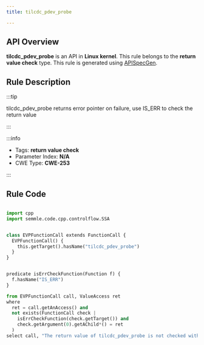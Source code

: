 ```yaml
---
title: tilcdc_pdev_probe

---
```



## API Overview
**tilcdc_pdev_probe** is an API in **Linux kernel**. This rule belongs to the **return value check** type. This rule is generated using [APISpecGen](../../tools/APISpecGen).
## Rule Description

:::tip

tilcdc_pdev_probe returns error pointer on failure, use IS_ERR to check the return value

:::

:::info

- Tags: **return value check**
- Parameter Index: **N/A**
- CWE Type: **CWE-253**

:::

## Rule Code
```python

import cpp
import semmle.code.cpp.controlflow.SSA


class EVPFunctionCall extends FunctionCall {
  EVPFunctionCall() {
    this.getTarget().hasName("tilcdc_pdev_probe")
  }
}


predicate isErrCheckFunction(Function f) {
  f.hasName("IS_ERR") 
}

from EVPFunctionCall call, ValueAccess ret
where
  ret = call.getAnAccess() and
  not exists(FunctionCall check |
    isErrCheckFunction(check.getTarget()) and
    check.getArgument(0).getAChild*() = ret
  )
select call, "The return value of tilcdc_pdev_probe is not checked with IS_ERR."
    
```